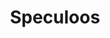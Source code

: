 ---
layout: recette
categories: [recettes]
hidden: true
lang: fr
sitemap: false
title: Speculoos
type: sucre
recettes:
  Classique:
    ingredients: 
      - nom: farine blanche
        qte: 125
        unite: gr
      - nom: levure chimique
        qte: 2
        unite: gr
      - nom: sucre brun
        qte: 75
        unite: gr
      - nom: beurre
        qte: 75
        unite: gr
      - nom: lait
        qte: 20
        unite: gr
      - nom: Mélange d'épices
        lien: /recettes/epices-speculoos 
    preconditions:
      - Préchauffer le four à 180°C
      - Le beurre doit être pommade
    etapes:
      - label: Préparation
        details:
          - Dans un saladier, verser la farine, la levure, les épices et le sucre
          - Ajouter le beurre et le lait
          - Mélanger à la main jusqu'à obtention d'une pâte lisse
          - Former une boule
          - Réserver au frais 30 minutes
          - Placer une feuille de papier cuisson dans une plaque de cuisson 
          - Étaler la pâte avec un rouleau à pâtisserie
          - Précouper les biscuits avec une roulette à pizza
      - label: Cuisson
        emoji: 🔥
        details: 
          - Cuire 20 minutes à 180°C
          - Placer les biscuits sur une grille
          - Laver la plaque entre deux fournées afin qu'elle soit froide
---